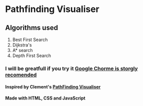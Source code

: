 # Pathfinding Visualiser

## Algorithms used
1. Best First Search
2. Dijkstra's
3. A* search
4. Depth First Search

### I will be greatfull if you try it [Google Chorme is storgly recomended](https://aadershchaubey.github.io/Pathfinding-Algorithm-Visualiser/main/index.html)

#### Inspired by Clement's [PathFinding Visualiser](https://github.com/clementmihailescu/Pathfinding-Visualizer)

#### Made with HTML, CSS and JavaScript
